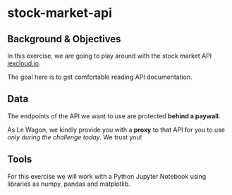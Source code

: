 # stock-market-api

## Background & Objectives
In this exercise, we are going to play around with the stock market API [iexcloud.io](https://iexcloud.io/).

The goal here is to get comfortable reading API documentation.

## Data

The endpoints of the API we want to use are protected **behind a paywall**.

As Le Wagon, we kindly provide you with a **proxy** to that API for you to use _only during the challenge today_. We trust you!

## Tools

For this exercise we will work with a Python Jupyter Notebook using libraries as numpy, pandas and  matplotlib. 
